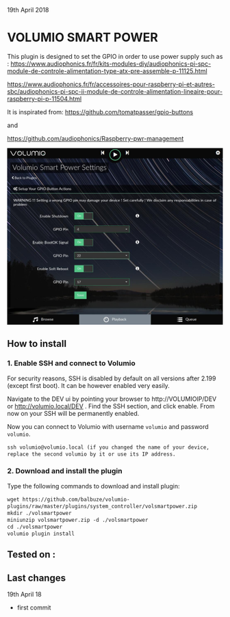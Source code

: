 19th April 2018


#	VOLUMIO SMART POWER
This plugin is designed to set the GPIO in order to use power supply such as : 
https://www.audiophonics.fr/fr/kits-modules-diy/audiophonics-pi-spc-module-de-controle-alimentation-type-atx-pre-assemble-p-11125.html

https://www.audiophonics.fr/fr/accessoires-pour-raspberry-pi-et-autres-sbc/audiophonics-pi-spc-ii-module-de-controle-alimentation-lineaire-pour-raspberry-pi-p-11504.html

It is inspirated from:
https://github.com/tomatpasser/gpio-buttons

and

https://github.com/audiophonics/Raspberry-pwr-management

![Alt text](volsmartpower.jpg?raw=true " Volumio Smart power")


## How to install

### 1. Enable SSH and connect to Volumio

For security reasons, SSH is disabled by default on all versions after 2.199 (except first boot). It can be however enabled very easily.

Navigate to the DEV ui by pointing your browser to http://VOLUMIOIP/DEV or http://volumio.local/DEV . Find the SSH section, and click enable. From now on your SSH will be permanently enabled.

Now you can connect to Volumio with username `volumio` and password `volumio`.

```
ssh volumio@volumio.local (if you changed the name of your device, replace the second volumio by it or use its IP address.
```

### 2. Download and install the plugin

Type the following commands to download and install plugin:

```
wget https://github.com/balbuze/volumio-plugins/raw/master/plugins/system_controller/volsmartpower.zip
mkdir ./volsmartpower
miniunzip volsmartpower.zip -d ./volsmartpower
cd ./volsmartpower
volumio plugin install
```


## Tested on :


## Last changes

19th April 18

- first commit
